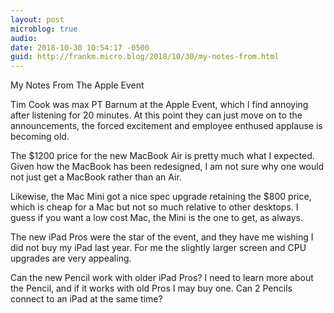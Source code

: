 ```yaml
---
layout: post
microblog: true
audio: 
date: 2018-10-30 10:54:17 -0500
guid: http://frankm.micro.blog/2018/10/30/my-notes-from.html
---
```

My Notes From The Apple Event

Tim Cook was max PT Barnum at the Apple Event, which I find annoying after listening for 20 minutes. At this point they can just move on to the announcements, the forced excitement and employee enthused applause is becoming old. 

The $1200 price for the new MacBook Air is pretty much what I expected. Given how the MacBook has been redesigned, I am not sure why one would not just get a MacBook rather than an Air. 

Likewise, the Mac Mini got a nice spec upgrade retaining the $800 price, which is cheap for a Mac but not so much relative to other desktops. I guess if you want a low cost Mac, the Mini is the one to get, as always. 

The new iPad Pros were the star of the event, and they have me wishing I did not buy my iPad last year. For me the slightly larger screen and CPU upgrades are very appealing. 

Can the new Pencil work with older iPad Pros? I need to learn more about the Pencil, and if it works with old Pros I may buy one. Can 2 Pencils connect to an iPad at the same time?

